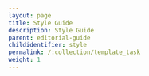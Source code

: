 ```yaml
---
layout: page
title: Style Guide
description: Style Guide
parent: editorial-guide
childidentifier: style
permalink: /:collection/template_task
weight: 1
---
```


